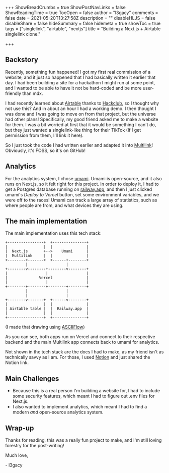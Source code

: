 +++
ShowBreadCrumbs = true
ShowPostNavLinks = false
ShowReadingTime = true
TocOpen = false
author = "l3gacy"
comments = false
date = 2021-05-20T13:27:58Z
description = ""
disableHLJS = false
disableShare = false
hideSummary = false
hidemeta = true
showToc = true
tags = ["singlelink", "airtable", "nextjs"]
title = "Building a Next.js + Airtable singlelink clone."

+++
## Backstory

Recently, something fun happened! I got my first real commission of a website, and it just so happened that I had basically written it earlier that day. I had been building a site for a hackathon I might run at some point, and I wanted to be able to have it not be hard-coded and be more user-friendly than mdx.

I had recently learned about [Airtable](https://airtable.com) thanks to [Hackclub](https://hackclub.com), so I thought why not use this? And in about an hour I had a working demo. I then thought I was done and I was going to move on from that project, but the universe had other plans! Specifically, my good friend asked me to make a website for them. I was a bit worried at first that it would be something I can't do, but they just wanted a singlelink-like thing for their TikTok (If I get permission from them, I'll link it here). 

So I just took the code I had written earlier and adapted it into [Multilink](https://github.com/l3gacyb3ta/multilink)! Obviously, it's FOSS, so it's on GitHub!

## Analytics

For the analytics system, I chose [umami](https://umami.ls). Umami is open-source, and it also runs on Next.js, so it felt right for this project. In order to deploy it, I had to get a Postgres database running on [railway.app](https://railway.app), and then I just clicked umami's _Deploy to Vercel_ button, set some environment variables, and we were off to the races! Umami can track a large array of statistics, such as where people are from, and what devices they are using.

## The main implementation

The main implementation uses this tech stack:

    +----------------+  +---------------+
    |                |  |               |
    |  Next.js       +-->    Umami      |
    |  Multilink     |  |               |
    +--------+-------+  +------+--------+
             |                 |
    +--------v--------+--------v--------+
    |                 |                 |
    |              Vercel               |
    |                 |                 |
    +--------+--------+--------+--------+
             |                 |
             |                 |
    +--------v-------+  +------v--------+
    |                |  |               |
    | Airtable table |  |  Railway.app  |
    |                |  |               |
    +----------------+  +---------------+

(I made that drawing using [ASCIIFlow](https://asciiflow.com/#/))

As you can see, both apps run on Vercel and connect to their respective backend and the main Multilink app connects back to umami for analytics.

Not shown in the tech stack are the docs I had to make, as my friend isn't as technically savvy as I am. For those, I used [Notion](https://notion.so) and just shared the Notion link.

## Main Challenges

* Because this is a real person I'm building a website for, I had to include some security features, which meant I had to figure out .env files for Next.js.
* I also wanted to implement analytics, which meant I had to find a modern _and_ open-source analytics system.

## Wrap-up

Thanks for reading, this was a really fun project to make, and I'm still loving forestry for the post-writing!

Much love,

\- l3gacy